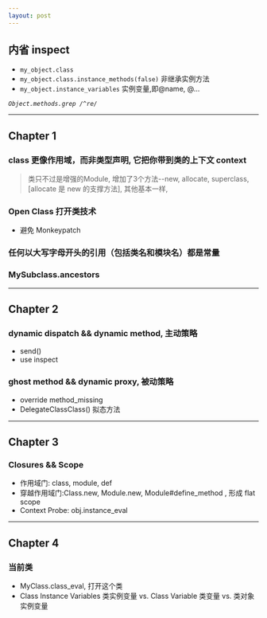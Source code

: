 ```yaml
---
layout: post
---
```



## 内省 inspect
  - `my_object.class`
  - `my_object.class.instance_methods(false)` 非继承实例方法
  - `my_object.instance_variables` 实例变量,即@name, @...

*`Object.methods.grep /^re/`*

---
## Chapter 1

### class 更像作用域，而非类型声明,  它把你带到类的上下文 context
>   类只不过是增强的Module, 增加了3个方法--new, allocate, superclass,[allocate 是 new 的支撑方法], 其他基本一样, 

### Open Class 打开类技术
  - 避免 Monkeypatch

### 任何以大写字母开头的引用（包括类名和模块名）都是常量

### MySubclass.ancestors

---
## Chapter 2

### dynamic dispatch && dynamic method, 主动策略
- send()
- use inspect 

### ghost method && dynamic proxy, 被动策略 
- override method_missing
- DelegateClassClass() 拟态方法

---
## Chapter 3

### Closures && Scope

- 作用域门: class, module, def
- 穿越作用域门:Class.new, Module.new, Module#define_method , 形成 flat scope
- Context Probe: obj.instance_eval


---
## Chapter 4

### 当前类 
  - MyClass.class_eval, 打开这个类
  - Class Instance Variables 类实例变量  vs.  Class Variable 类变量 vs. 类对象实例变量

